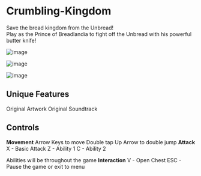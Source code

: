 # Crumbling-Kingdom
Save the bread kingdom from the Unbread! <br/>
Play as the Prince of Breadlandia to fight off the Unbread with his powerful butter knife!    

![image](https://github.com/user-attachments/assets/731b0a43-2046-42b1-958d-43edc97e0039)

![image](https://github.com/user-attachments/assets/88b3e380-6569-4c4c-a8b7-d0ec416cedda)

![image](https://github.com/user-attachments/assets/afe115e9-640b-46d6-b0e7-816889ec7a4b)


## Unique Features
Original Artwork 
Original Soundtrack 


## Controls
**Movement**
Arrow Keys to move
Double tap Up Arrow to double jump
**Attack**
X - Basic Attack
Z - Ability 1
C - Ability 2 

Abilities will be throughout the game
**Interaction**
V - Open Chest 
ESC - Pause the game or exit to menu 
